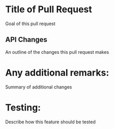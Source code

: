 # Title of Pull Request
Goal of this pull request


## API Changes
An outline of the changes this pull request makes

# Any additional remarks:
Summary of additional changes

# Testing:
Describe how this feature should be tested
